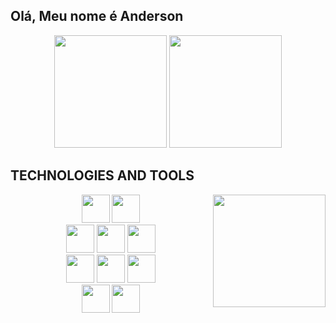 ## Olá, Meu nome é Anderson

<div align="center">
  <img height="180em" src="https://github-readme-stats.vercel.app/api?username=not2nder&theme=github_dark&hide_border=true"/>
  <img height="180em" src="https://github-readme-stats.vercel.app/api/top-langs/?username=not2nder&layout=compact&theme=github_dark&hide_border=true"/>
</div>

## TECHNOLOGIES AND TOOLS
<div align="center">
  <img height="180em" align="right" src="https://github.com/not2nder/not2nder/assets/130621173/961b1c23-c21d-4aca-81f5-811a42a67f22">
  <div>
    <img height="45em" src="https://cdn.jsdelivr.net/gh/devicons/devicon/icons/github/github-original.svg" />
    <img height="45em" src="https://cdn.jsdelivr.net/gh/devicons/devicon/icons/linux/linux-original.svg" /><br>
    <img height="45em" src="https://cdn.jsdelivr.net/gh/devicons/devicon/icons/python/python-original.svg" />
    <img height="45em" src="https://cdn.jsdelivr.net/gh/devicons/devicon/icons/cplusplus/cplusplus-original.svg" />
    <img height="45em" src="https://cdn.jsdelivr.net/gh/devicons/devicon/icons/java/java-original.svg" /><br>
    <img height="45em" src="https://cdn.jsdelivr.net/gh/devicons/devicon/icons/html5/html5-original.svg" />
    <img height="45em" src="https://cdn.jsdelivr.net/gh/devicons/devicon/icons/css3/css3-original.svg" />
    <img height="45em" src="https://cdn.jsdelivr.net/gh/devicons/devicon/icons/javascript/javascript-original.svg" /><br>
    <img height="45em" src="https://cdn.jsdelivr.net/gh/devicons/devicon/icons/sqlite/sqlite-original.svg" />
    <img height="45em" src="https://cdn.jsdelivr.net/gh/devicons/devicon/icons/mysql/mysql-original-wordmark.svg" />
    </div>
</div>
